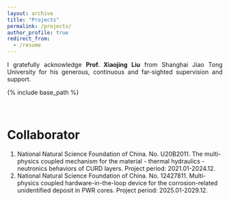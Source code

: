 ```yaml
---
layout: archive
title: "Projects"
permalink: /projects/
author_profile: true
redirect_from:
  - /resume
---
```


<div style="text-align: justify">

I gratefully acknowledge **Prof. Xiaojing Liu** from Shanghai Jiao Tong University for his generous, continuous and far-sighted supervision and support.

</div>

{% include base_path %}

<div style="height: 1.5em;"></div>

Collaborator
===
1. National Natural Science Foundation of China. No. U20B2011. The multi-physics coupled mechanism for the material - thermal hydraulics - neutronics behaviors of CURD layers. Project period: 2021.01-2024.12.
2. National Natural Science Foundation of China. No. 12427811. Multi-physics coupled hardware-in-the-loop device for the corrosion-related unidentified deposit in PWR cores. Project period: 2025.01-2029.12.
